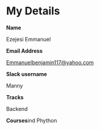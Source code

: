 # My Details #

**Name**

Ezejesi Emmanuel 

**Email Address**

Emmanuelbenjamin117@yahoo.com

**Slack username**

Manny

**Tracks**

Backend

**Courses**ind
Phython
